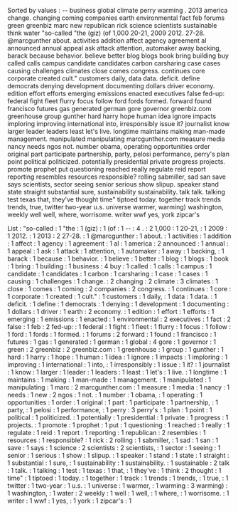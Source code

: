 Sorted by values :
-- business global climate perry warming . 2013 america change. changing coming companies earth environmental fact feb forums green greenbiz marc new republican rick science scientists sustainable think water "so-called "the (giz) (of 1,000 20-21, 2009 2012. 27-28. @marcgunther about. activities addition affect agency agreement al announced annual appeal ask attack attention, automaker away backing, barack because behavior. believe better blog blogs book bring building buy called calls campus candidate candidates carbon carsharing case cases causing challenges climates close comes congress. continues core corporate created cult." customers daily, data data. deficit. define democrats denying development documenting dollars driver economy. edition effort efforts emerging emissions enacted executives false fed-up: federal fight fleet flurry focus follow ford fords formed. forward found francisco futures gas generated german gore governor greenbiz.com greenhouse group gunther hard harry hope human idea ignore impacts imploring improving international into, irresponsibly issue it? journalist know larger leader leaders least let's live. longtime maintains making man-made management. manipulated manipulating marcgunther.com measure media nancy needs ngos not. number obama, operating opportunities order original part participate partnership, party, pelosi performance, perry's plan point political politicized. potentially presidential private progress projects. promote prophet put questioning reached really regulate reid report reporting resembles resources responsible? rolling sabmiller, sad san save says scientists, sector seeing senior serious show slipup. speaker stand state straight substantial sure, sustainability sustainability. talk talk. talking test texas that, they've thought time" tiptoed today. together track trends trends, true, twitter two-year u.s. universe warmer, warming) washington, weekly well well, where, worrisome. writer wwf yes, york zipcar's 

List :
"so-called : 1
"the : 1
(giz) : 1
(of : 1
-- : 4
. : 2
1,000 : 1
20-21, : 1
2009 : 1
2012. : 1
2013 : 2
27-28. : 1
@marcgunther : 1
about. : 1
activities : 1
addition : 1
affect : 1
agency : 1
agreement : 1
al : 1
america : 2
announced : 1
annual : 1
appeal : 1
ask : 1
attack : 1
attention, : 1
automaker : 1
away : 1
backing, : 1
barack : 1
because : 1
behavior. : 1
believe : 1
better : 1
blog : 1
blogs : 1
book : 1
bring : 1
building : 1
business : 4
buy : 1
called : 1
calls : 1
campus : 1
candidate : 1
candidates : 1
carbon : 1
carsharing : 1
case : 1
cases : 1
causing : 1
challenges : 1
change. : 2
changing : 2
climate : 3
climates : 1
close : 1
comes : 1
coming : 2
companies : 2
congress. : 1
continues : 1
core : 1
corporate : 1
created : 1
cult." : 1
customers : 1
daily, : 1
data : 1
data. : 1
deficit. : 1
define : 1
democrats : 1
denying : 1
development : 1
documenting : 1
dollars : 1
driver : 1
earth : 2
economy. : 1
edition : 1
effort : 1
efforts : 1
emerging : 1
emissions : 1
enacted : 1
environmental : 2
executives : 1
fact : 2
false : 1
feb : 2
fed-up: : 1
federal : 1
fight : 1
fleet : 1
flurry : 1
focus : 1
follow : 1
ford : 1
fords : 1
formed. : 1
forums : 2
forward : 1
found : 1
francisco : 1
futures : 1
gas : 1
generated : 1
german : 1
global : 4
gore : 1
governor : 1
green : 2
greenbiz : 2
greenbiz.com : 1
greenhouse : 1
group : 1
gunther : 1
hard : 1
harry : 1
hope : 1
human : 1
idea : 1
ignore : 1
impacts : 1
imploring : 1
improving : 1
international : 1
into, : 1
irresponsibly : 1
issue : 1
it? : 1
journalist : 1
know : 1
larger : 1
leader : 1
leaders : 1
least : 1
let's : 1
live. : 1
longtime : 1
maintains : 1
making : 1
man-made : 1
management. : 1
manipulated : 1
manipulating : 1
marc : 2
marcgunther.com : 1
measure : 1
media : 1
nancy : 1
needs : 1
new : 2
ngos : 1
not. : 1
number : 1
obama, : 1
operating : 1
opportunities : 1
order : 1
original : 1
part : 1
participate : 1
partnership, : 1
party, : 1
pelosi : 1
performance, : 1
perry : 3
perry's : 1
plan : 1
point : 1
political : 1
politicized. : 1
potentially : 1
presidential : 1
private : 1
progress : 1
projects. : 1
promote : 1
prophet : 1
put : 1
questioning : 1
reached : 1
really : 1
regulate : 1
reid : 1
report : 1
reporting : 1
republican : 2
resembles : 1
resources : 1
responsible? : 1
rick : 2
rolling : 1
sabmiller, : 1
sad : 1
san : 1
save : 1
says : 1
science : 2
scientists : 2
scientists, : 1
sector : 1
seeing : 1
senior : 1
serious : 1
show : 1
slipup. : 1
speaker : 1
stand : 1
state : 1
straight : 1
substantial : 1
sure, : 1
sustainability : 1
sustainability. : 1
sustainable : 2
talk : 1
talk. : 1
talking : 1
test : 1
texas : 1
that, : 1
they've : 1
think : 2
thought : 1
time" : 1
tiptoed : 1
today. : 1
together : 1
track : 1
trends : 1
trends, : 1
true, : 1
twitter : 1
two-year : 1
u.s. : 1
universe : 1
warmer, : 1
warming : 3
warming) : 1
washington, : 1
water : 2
weekly : 1
well : 1
well, : 1
where, : 1
worrisome. : 1
writer : 1
wwf : 1
yes, : 1
york : 1
zipcar's : 1
